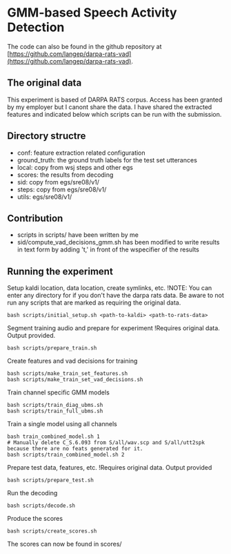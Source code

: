 # GMM-based Speech Activity Detection

The code can also be found in the github repository at [https://github.com/langep/darpa-rats-vad](https://github.com/langep/darpa-rats-vad).

## The original data
This experiment is based of DARPA RATS corpus. Access has been granted by my employer but I canont share the data. I have shared the extracted features and indicated below which scripts can be run with the submission.

## Directory structre
- conf: feature extraction related configuration
- ground_truth: the ground truth labels for the test set utterances
- local: copy from wsj steps and other egs
- scores: the results from decoding
- sid: copy from egs/sre08/v1/
- steps: copy from egs/sre08/v1/
- utils: egs/sre08/v1/


## Contribution
- scripts in scripts/ have been written by me
- sid/compute_vad_decisions_gmm.sh has been modified to write results in text form by adding 't,' in front of the wspecifier of the results


## Running the experiment

Setup kaldi location, data location, create symlinks, etc.
!NOTE: You can enter any directory for <path-to-rats-data> if you don't have the darpa rats data.
	   Be aware to not run any scripts that are marked as requiring the original data.
```
bash scripts/initial_setup.sh <path-to-kaldi> <path-to-rats-data>
```

Segment training audio and prepare for experiment
!Requires original data. Output provided.
```
bash scripts/prepare_train.sh
```

Create features and vad decisions for training
```
bash scripts/make_train_set_features.sh
bash scripts/make_train_set_vad_decisions.sh
```

Train channel specific GMM models
```
bash scripts/train_diag_ubms.sh
bash scripts/train_full_ubms.sh
```

Train a single model using all channels
```
bash train_combined_model.sh 1
# Manually delete C_S.6.093 from S/all/wav.scp and S/all/utt2spk because there are no feats generated for it.
bash scripts/train_combined_model.sh 2
```

Prepare test data, features, etc.
!Requires original data. Output provided
```
bash scripts/prepare_test.sh
```

Run the decoding
```
bash scripts/decode.sh
```

Produce the scores
```
bash scripts/create_scores.sh
```

The scores can now be found in scores/
